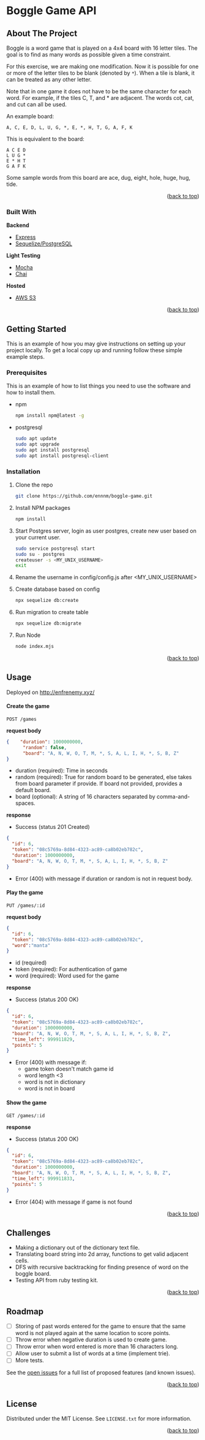 # Boggle Game API 

<div id="top"></div>

## About The Project

Boggle is a word game that is played on a 4x4 board with 16 letter tiles.
The goal is to find as many words as possible given a time constraint.

For this exercise, we are making one modification.
Now it is possible for one or more of the letter tiles to be blank (denoted by `*`).
When a tile is blank, it can be treated as any other letter.

Note that in one game it does not have to be the same character for each word.
For example, if the tiles C, T, and * are adjacent. The words cot, cat,
and cut can all be used.  

An example board:

```
A, C, E, D, L, U, G, *, E, *, H, T, G, A, F, K
```

This is equivalent to the board:

```
A C E D
L U G *
E * H T
G A F K
```

Some sample words from this board are ace, dug, eight, hole, huge, hug, tide.

<p align="right">(<a href="#top">back to top</a>)</p>	

### Built With

**Backend**

* [Express](https://expressjs.com/)
* [Sequelize/PostgreSQL](https://sequelize.org/v7/)

**Light Testing**

- [Mocha](https://mochajs.org/)
- [Chai](https://www.chaijs.com/api/bdd/)

**Hosted**

- [AWS S3](https://aws.amazon.com/s3/)

<p align="right">(<a href="#top">back to top</a>)</p>

<!-- GETTING STARTED -->

## Getting Started

This is an example of how you may give instructions on setting up your project locally.
To get a local copy up and running follow these simple example steps.

### Prerequisites

This is an example of how to list things you need to use the software and how to install them.

* npm

  ```sh
  npm install npm@latest -g
  ```

- postgresql

  ```sh
  sudo apt update
  sudo apt upgrade
  sudo apt install postgresql
  sudo apt install postgresql-client
  ```

  

### Installation

1. Clone the repo

   ```sh
   git clone https://github.com/ennnm/boggle-game.git
   ```

2. Install NPM packages

   ```sh
   npm install
   ```

3. Start Postgres server, login as user postgres, create new user based on your current user.

   ```sh
   sudo service postgresql start
   sudo su - postgres
   createuser -s <MY_UNIX_USERNAME>
   exit
   ```

4. Rename the username in config/config.js after <MY_UNIX_USERNAME>

5. Create database based on config

   ```sh
   npx sequelize db:create
   ```

6. Run migration to create table

   ```sh
   npx sequelize db:migrate
   ```

7. Run Node

   ```sh
   node index.mjs
   ```

   

<p align="right">(<a href="#top">back to top</a>)</p>

<!-- USAGE EXAMPLES -->

## Usage

Deployed on http://enfrenemy.xyz/

#### Create the game

```http
POST /games
```

**request body**

```JSON
{    "duration": 1000000000,
      "random": false,
      "board": "A, N, W, O, T, M, *, S, A, L, I, H, *, S, B, Z"
}
```

- duration (required): Time in seconds
- random (required): True for random board to be generated, else takes from board parameter if provide. If board not provided, provides a default board.
- board (optional): A string of 16 characters separated by comma-and-spaces.

**response**

- Success (status 201 Created)

```json
{
  "id": 6,
  "token": "08c5769a-8d84-4323-ac89-ca8b02eb782c",
  "duration": 1000000000,
  "board": "A, N, W, O, T, M, *, S, A, L, I, H, *, S, B, Z"
}
```

- Error (400) with message if duration or random is not in request body.

#### Play the game

```http
PUT /games/:id
```

**request body**

```json
{
  "id": 6,
  "token": "08c5769a-8d84-4323-ac89-ca8b02eb782c",
  "word":"manta"
}
```

- id (required)
- token (required): For authentication of game
- word (required): Word used for the game

**response**

- Success (status 200 OK)

```json
{
  "id": 6,
  "token": "08c5769a-8d84-4323-ac89-ca8b02eb782c",
  "duration": 1000000000,
  "board": "A, N, W, O, T, M, *, S, A, L, I, H, *, S, B, Z",
  "time_left": 999911829,
  "points": 5
}
```

- Error (400) with message if:
  - game token doesn't match game id
  - word length <3
  - word is not in dictionary
  - word is not in board

#### Show the game

```http	
GET /games/:id
```

**response**

- Success (status 200 OK)

```JSON
{
  "id": 6,
  "token": "08c5769a-8d84-4323-ac89-ca8b02eb782c",
  "duration": 1000000000,
  "board": "A, N, W, O, T, M, *, S, A, L, I, H, *, S, B, Z",
  "time_left": 999911833,
  "points": 5
}
```

- Error (404) with message if game is not found



<p align="right">(<a href="#top">back to top</a>)</p>



<!-- ROADMAP -->

## Challenges

- Making a dictionary out of the dictionary text file.
- Translating board string into 2d array, functions to get valid adjacent cells.
- DFS with recursive backtracking for finding presence of word on the boggle board.
- Testing API from ruby testing kit.

<p align="right">(<a href="#top">back to top</a>)</p>



<!-- ROADMAP -->

## Roadmap

- [ ] Storing of past words entered for the game to ensure that the same word is not played again at the same location to score points.
- [ ] Throw error when negative duration is used to create game.
- [ ] Throw error when word entered is more than 16 characters long.
- [ ] Allow user to submit a list of words at a time (implement trie).
- [ ] More tests.

See the [open issues](https://github.com/ennnm/repo_name/issues) for a full list of proposed features (and known issues).

<p align="right">(<a href="#top">back to top</a>)</p>

<!-- LICENSE -->

## License

Distributed under the MIT License. See `LICENSE.txt` for more information.

<p align="right">(<a href="#top">back to top</a>)</p>

